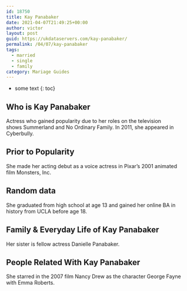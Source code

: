 ```yaml
---
id: 18750
title: Kay Panabaker
date: 2021-04-07T21:49:25+00:00
author: victor
layout: post
guid: https://ukdataservers.com/kay-panabaker/
permalink: /04/07/kay-panabaker  
tags:
  - married
  - single
  - family
category: Mariage Guides
---
```


* some text
{: toc}


## Who is Kay Panabaker



Actress who gained popularity due to her roles on the television shows Summerland and No Ordinary Family. In 2011, she appeared in Cyberbully.

                
                
                
## Prior to Popularity



She made her acting debut as a voice actress in Pixar&#8217;s 2001 animated film Monsters, Inc.

                
                
                
## Random data



She graduated from high school at age 13 and gained her online BA in history from UCLA before age 18.

                
                
                
## Family & Everyday Life of Kay Panabaker



Her sister is fellow actress Danielle Panabaker.

                
                
                
## People Related With Kay Panabaker



She starred in the 2007 film Nancy Drew as the character George Fayne with Emma Roberts.

                
              
            
          
          
          
